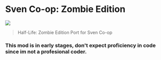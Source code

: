 # Sven Co-op: Zombie Edition
![](https://i.imgur.com/M8k4ipr.png)
> Half-Life: Zombie Edition Port for Sven Co-op

### This mod is in early stages, don't expect proficiency in code since im not a profesional coder.